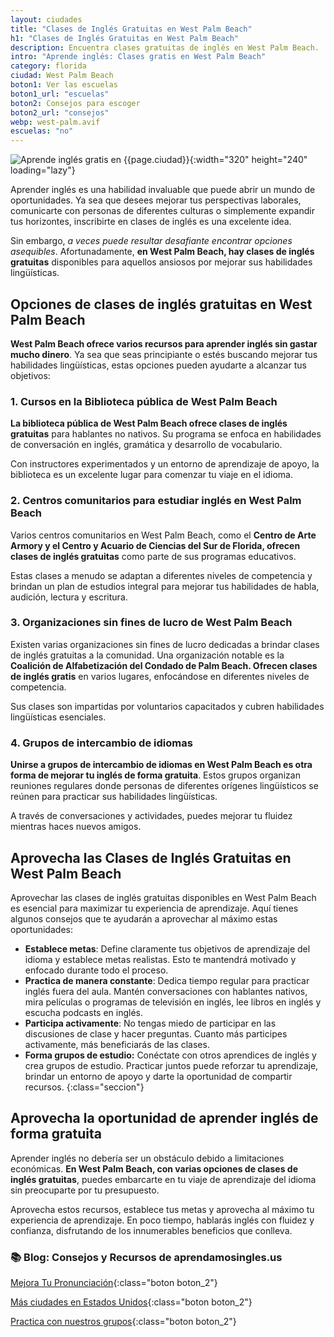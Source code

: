 ```yaml
---
layout: ciudades
title: "Clases de Inglés Gratuitas en West Palm Beach"
h1: "Clases de Inglés Gratuitas en West Palm Beach"
description: Encuentra clases gratuitas de inglés en West Palm Beach. ¡Alcanza tus metas con nosotros! Haz clic para ver los cursos y escuelas.
intro: "Aprende inglés: Clases gratis en West Palm Beach"
category: florida
ciudad: West Palm Beach
boton1: Ver las escuelas
boton1_url: "escuelas"
boton2: Consejos para escoger
boton2_url: "consejos"
webp: west-palm.avif
escuelas: "no"
---
```

![Aprende inglés gratis en {{page.ciudad}}]({{site.baseurl}}/img/{{page.webp}} "Clases inglés {{page.ciudad|capitalize}}"){:width="320" height="240" loading="lazy"}

Aprender inglés es una habilidad invaluable que puede abrir un mundo de oportunidades. Ya sea que desees mejorar tus perspectivas laborales, comunicarte con personas de diferentes culturas o simplemente expandir tus horizontes, inscribirte en clases de inglés es una excelente idea.

Sin embargo, *a veces puede resultar desafiante encontrar opciones asequibles*. Afortunadamente, **en West Palm Beach, hay clases de inglés gratuitas** disponibles para aquellos ansiosos por mejorar sus habilidades lingüísticas.

## Opciones de clases de inglés gratuitas en West Palm Beach

**West Palm Beach ofrece varios recursos para aprender inglés sin gastar mucho dinero**. Ya sea que seas principiante o estés buscando mejorar tus habilidades lingüísticas, estas opciones pueden ayudarte a alcanzar tus objetivos:

### 1. Cursos en la Biblioteca pública de West Palm Beach

**La biblioteca pública de West Palm Beach ofrece clases de inglés gratuitas** para hablantes no nativos. Su programa se enfoca en habilidades de conversación en inglés, gramática y desarrollo de vocabulario.

Con instructores experimentados y un entorno de aprendizaje de apoyo, la biblioteca es un excelente lugar para comenzar tu viaje en el idioma.

### 2. Centros comunitarios para estudiar inglés en West Palm Beach

Varios centros comunitarios en West Palm Beach, como el **Centro de Arte Armory y el Centro y Acuario de Ciencias del Sur de Florida, ofrecen clases de inglés gratuitas** como parte de sus programas educativos.

Estas clases a menudo se adaptan a diferentes niveles de competencia y brindan un plan de estudios integral para mejorar tus habilidades de habla, audición, lectura y escritura.

### 3. Organizaciones sin fines de lucro de West Palm Beach

Existen varias organizaciones sin fines de lucro dedicadas a brindar clases de inglés gratuitas a la comunidad. Una organización notable es la **Coalición de Alfabetización del Condado de Palm Beach. Ofrecen clases de inglés gratis** en varios lugares, enfocándose en diferentes niveles de competencia.

Sus clases son impartidas por voluntarios capacitados y cubren habilidades lingüísticas esenciales.

### 4. Grupos de intercambio de idiomas

**Unirse a grupos de intercambio de idiomas en West Palm Beach es otra forma de mejorar tu inglés de forma gratuita**. Estos grupos organizan reuniones regulares donde personas de diferentes orígenes lingüísticos se reúnen para practicar sus habilidades lingüísticas.

A través de conversaciones y actividades, puedes mejorar tu fluidez mientras haces nuevos amigos.

## Aprovecha las Clases de Inglés Gratuitas en West Palm Beach

Aprovechar las clases de inglés gratuitas disponibles en West Palm Beach es esencial para maximizar tu experiencia de aprendizaje. Aquí tienes algunos consejos que te ayudarán a aprovechar al máximo estas oportunidades:

* **Establece metas**: Define claramente tus objetivos de aprendizaje del idioma y establece metas realistas. Esto te mantendrá motivado y enfocado durante todo el proceso.
* **Practica de manera constante**: Dedica tiempo regular para practicar inglés fuera del aula. Mantén conversaciones con hablantes nativos, mira películas o programas de televisión en inglés, lee libros en inglés y escucha podcasts en inglés.
* **Participa activamente**: No tengas miedo de participar en las discusiones de clase y hacer preguntas. Cuanto más participes activamente, más beneficiarás de las clases.
* **Forma grupos de estudio:** Conéctate con otros aprendices de inglés y crea grupos de estudio. Practicar juntos puede reforzar tu aprendizaje, brindar un entorno de apoyo y darte la oportunidad de compartir recursos.
{:class="seccion"}

## Aprovecha la oportunidad de aprender inglés de forma gratuita

Aprender inglés no debería ser un obstáculo debido a limitaciones económicas. **En West Palm Beach, con varias opciones de clases de inglés gratuitas**, puedes embarcarte en tu viaje de aprendizaje del idioma sin preocuparte por tu presupuesto.

Aprovecha estos recursos, establece tus metas y aprovecha al máximo tu experiencia de aprendizaje. En poco tiempo, hablarás inglés con fluidez y confianza, disfrutando de los innumerables beneficios que conlleva.


### 📚 Blog: Consejos y Recursos de aprendamosingles.us

[Mejora Tu Pronunciación]({{'blog'|relative_url}}){:class="boton boton_2"}

[Más ciudades en Estados Unidos]({{'escuelas'|relative_url}}){:class="boton boton_2"}

[Practica con nuestros grupos]({{'clases-en-linea'|relative_url}}){:class="boton boton_2"}
